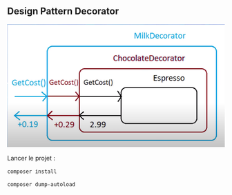 ## Design Pattern Decorator
![Decorator](decorator_pattern.png)

Lancer le projet :
```console
composer install
```
```console
composer dump-autoload
```
